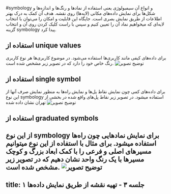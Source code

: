 #symbology و انواع آن 
سیمبولوژی یعنی استفاده از نمادها و رنگ‌ها و اندازه‌ها و شکل‌ها برای نمایش داده‌های مکانی (لایه‌ها) روی نقشه. هدف آن کمک به درک بهتر اطلاعات از طریق نمایش بصری است.
جایگاه این قابلیت و امکان را می‌توان با انتخاب لایه‌ای که میخواهیم نماد آن را تعیین کنیم و سپس با راست کلیک کردن روی آن و انتخاب گزینه symbology پیدا کرد.
## استفاده از unique values

 برای داده‌های کیفی مانند کاربری‌ها استفاده می‌شود. ‌در موضوع کاربری‌ها هر نوع کاربری رنگ خاص خود را دارد که در تصویر زیر مشخص شده است.
 ![توضیح تصویر](https://www.dropbox.com/scl/fi/9xxk3ti58jq0botx3afe0/Screenshot-2025-10-06-232430.png?rlkey=uc69vpca7436aiuw6nibwvmjq&st=bourxqt3&dl=0)

## استفاده از single symbol

برای داده‌های کمی چون نمایش نقاط پل‌ها و نمایش راه‌ها به منظور نمایش صرف آنها از این نوع symbology استفاده میشود.
در تصویر زیر نقاط پل‌های واقع شده در بخشی از تهران نشان داده شده 
![توضیح تصویر](https://www.dropbox.com/scl/fi/wdfo9ro98rsr1t39jpjky/Screenshot-2025-10-06-235505.png?rlkey=4abvsjrdwe5mx2dktswgdyp1a&st=sficgngl&dl=0)

## استفاده از graduated symbols
از این نوع symbology برای نمایش نمادهایی چون راه‌ها استفاده میشود. برای مثال با استفاده از این نوع میتوانیم مسیرهای اصلی و فرعی را با کمک ابعاد بزرگ و کوچک مسیرها با یک رنگ واحد نشان دهیم که در تصویر زیر مشخص شده است.
![توضیح تصویر](https://www.dropbox.com/scl/fi/mpiv979aab53skvpioji8/Screenshot-2025-10-07-000704.png?rlkey=6zen9vqsn7uzzzvy4qkankm18&st=mxdoo4ol&dl=0)
---
title: جلسه ۳ - تهیه نقشه از طریق نمایش داده‌ها ۱
---

